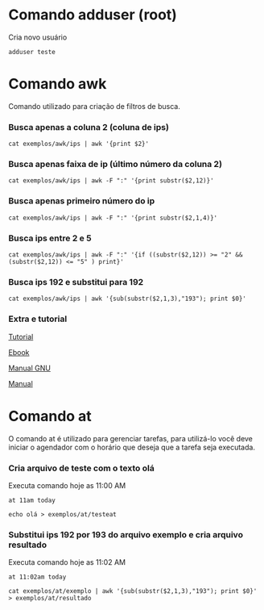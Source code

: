 
# Comando adduser (root)
Cria novo usuário

```
adduser teste
```

# Comando awk

Comando utilizado para criação de filtros de busca.

### Busca apenas a coluna 2 (coluna de ips)

```
cat exemplos/awk/ips | awk '{print $2}'

```

### Busca apenas faixa de ip (último número da coluna 2)

```
cat exemplos/awk/ips | awk -F ":" '{print substr($2,12)}'

```

### Busca apenas primeiro número do ip

```
cat exemplos/awk/ips | awk -F ":" '{print substr($2,1,4)}'

```

### Busca ips entre 2 e 5

```
cat exemplos/awk/ips | awk -F ":" '{if ((substr($2,12)) >= "2" && (substr($2,12)) <= "5" ) print}'
```

### Busca ips 192 e substitui para 192

```
cat exemplos/awk/ips | awk '{sub(substr($2,1,3),"193"); print $0}'
```

### Extra e tutorial

[Tutorial](http://rberaldo.com.br/tutorial-awk/)

[Ebook](https://www.amazon.com.br/gp/product/B004D4Y302/ref=as_li_qf_sp_asin_il_tl?ie=UTF8&camp=1789&creative=9325&creativeASIN=B004D4Y302&linkCode=as2&tag=blodober-20)

[Manual GNU](https://www.gnu.org/software/gawk/manual/gawk.html)

[Manual](https://linux.die.net/man/1/awk)

# Comando at

O comando at é utilizado para gerenciar tarefas, para utilizá-lo você deve
iniciar o agendador com o horário que deseja que a tarefa seja executada.


### Cria arquivo de teste com o texto olá

Executa comando hoje as 11:00 AM

```
at 11am today

```

```
echo olá > exemplos/at/testeat

```

### Substitui ips 192 por 193 do arquivo exemplo e cria arquivo resultado

Executa comando hoje as 11:02 AM

```
at 11:02am today

```

```
cat exemplos/at/exemplo | awk '{sub(substr($2,1,3),"193"); print $0}' > exemplos/at/resultado

```
